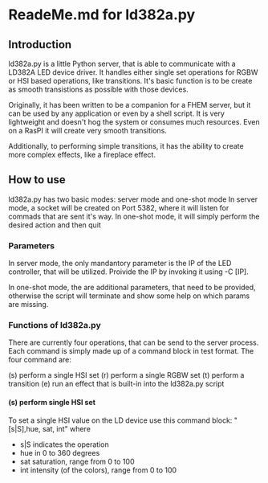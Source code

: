 # ReadeMe.md for ld382a.py

## Introduction
ld382a.py is a little Python server, that is able to communicate with a LD382A LED device driver. It handles either single set operations for RGBW or HSI based operations, like transitions. It's basic function is to be create as smooth transistions as possible with those devices.

Originally, it has been written to be a companion for a FHEM server, but it can be used by any application or even by a shell script. It is very lightweight and doesn't hog the system or consumes much resources. Even on a RasPI it will create very smooth transitions.

Additionally, to performing simple transitions, it has the ability to create more complex effects, like a fireplace effect.

## How to use
ld382a.py has two basic modes: server mode and one-shot mode
In server mode, a socket will be created on Port 5382, where it will listen for commads that are sent it's way. In one-shot mode, it will simply perform the desired action and then quit

### Parameters
In server mode, the only mandantory parameter is the IP of the LED controller, that will be utilized. Proivide the IP by invoking it using -C [IP].

In one-shot mode, the are additional parameters, that need to be provided, otherwise the script will terminate and show some help on which params are missing.

### Functions of ld382a.py
There are currently four operations, that can be send to the server process. Each command is simply made up of a command block in test format. The four command are:

(s) perform a single HSI set
(r) perform a single RGBW set
(t) perform a transition
(e) run an effect that is built-in into the ld382a.py script

#### (s) perform single HSI set
To set a single HSI value on the LD device use this command block:
"[s|S],hue, sat, int" where
- s|S indicates the operation
- hue in 0 to 360 degrees
- sat saturation, range from 0 to 100
- int intensity (of the colors), range from 0 to 100
